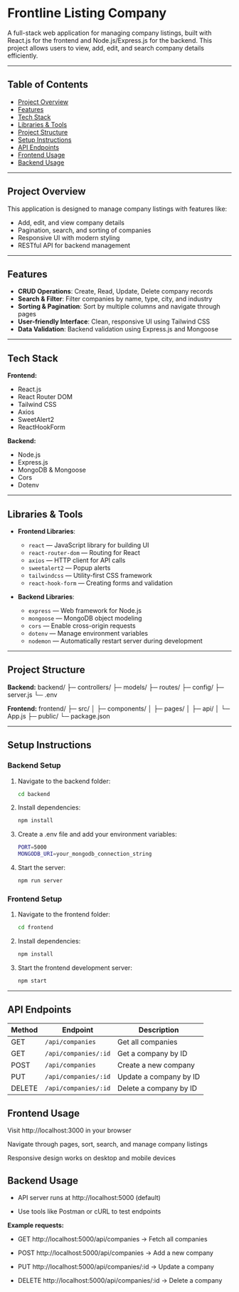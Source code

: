# Frontline Listing Company

A full-stack web application for managing company listings, built with React.js for the frontend and Node.js/Express.js for the backend. This project allows users to view, add, edit, and search company details efficiently.

---

## Table of Contents

- [Project Overview](#project-overview)
- [Features](#features)
- [Tech Stack](#tech-stack)
- [Libraries & Tools](#libraries--tools)
- [Project Structure](#project-structure)
- [Setup Instructions](#setup-instructions)
- [API Endpoints](#api-endpoints)
- [Frontend Usage](#frontend-usage)
- [Backend Usage](#backend-usage)

---

## Project Overview

This application is designed to manage company listings with features like:

- Add, edit, and view company details
- Pagination, search, and sorting of companies
- Responsive UI with modern styling
- RESTful API for backend management

---

## Features

- **CRUD Operations**: Create, Read, Update, Delete company records
- **Search & Filter**: Filter companies by name, type, city, and industry
- **Sorting & Pagination**: Sort by multiple columns and navigate through pages
- **User-friendly Interface**: Clean, responsive UI using Tailwind CSS
- **Data Validation**: Backend validation using Express.js and Mongoose

---

## Tech Stack

**Frontend:**  
- React.js  
- React Router DOM  
- Tailwind CSS  
- Axios  
- SweetAlert2
- ReactHookForm

**Backend:**  
- Node.js  
- Express.js  
- MongoDB & Mongoose  
- Cors  
- Dotenv  

---

## Libraries & Tools

- **Frontend Libraries**:  
  - `react` — JavaScript library for building UI  
  - `react-router-dom` — Routing for React  
  - `axios` — HTTP client for API calls  
  - `sweetalert2` — Popup alerts  
  - `tailwindcss` — Utility-first CSS framework
  - `react-hook-form`  — Creating forms and validation

- **Backend Libraries**:  
  - `express` — Web framework for Node.js  
  - `mongoose` — MongoDB object modeling  
  - `cors` — Enable cross-origin requests  
  - `dotenv` — Manage environment variables  
  - `nodemon` — Automatically restart server during development  

---

## Project Structure
**Backend:**
backend/
├─ controllers/
├─ models/
├─ routes/
├─ config/
├─ server.js
└─ .env

**Frontend:**
frontend/
├─ src/
│ ├─ components/
│ ├─ pages/
│ ├─ api/
│ └─ App.js
├─ public/
└─ package.json


---

## Setup Instructions

### Backend Setup

1. Navigate to the backend folder:
   ```bash
   cd backend

2. Install dependencies:
   ``` bash
   npm install

3. Create a .env file and add your environment variables:
   ```bash
   PORT=5000
   MONGODB_URI=your_mongodb_connection_string

4. Start the server:
   ```bash 
   npm run server

### Frontend Setup

1. Navigate to the frontend folder:
   ```bash
   cd frontend

2. Install dependencies:
   ```bash
   npm install
   
3. Start the frontend development server:
   ```bash
   npm start

---

## API Endpoints

| Method | Endpoint             | Description            |
| ------ | -------------------- | ---------------------- |
| GET    | `/api/companies`     | Get all companies      |
| GET    | `/api/companies/:id` | Get a company by ID    |
| POST   | `/api/companies`     | Create a new company   |
| PUT    | `/api/companies/:id` | Update a company by ID |
| DELETE | `/api/companies/:id` | Delete a company by ID |

## Frontend Usage

Visit http://localhost:3000 in your browser

Navigate through pages, sort, search, and manage company listings

Responsive design works on desktop and mobile devices

## Backend Usage

- API server runs at http://localhost:5000 (default)

- Use tools like Postman or cURL to test endpoints

**Example requests:**

- GET http://localhost:5000/api/companies → Fetch all companies

- POST http://localhost:5000/api/companies → Add a new company

- PUT http://localhost:5000/api/companies/:id → Update a company

- DELETE http://localhost:5000/api/companies/:id → Delete a company
